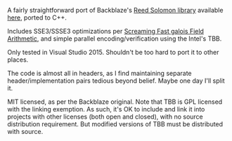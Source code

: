 A fairly straightforward port of Backblaze's [Reed Solomon library](https://www.backblaze.com/blog/reed-solomon/) available [here](https://github.com/Backblaze/JavaReedSolomon), ported to C++.

Includes SSE3/SSSE3 optimizations per [Screaming Fast galois Field Arithmetic](http://www.snia.org/sites/default/files2/SDC2013/presentations/NewThinking/EthanMiller_Screaming_Fast_Galois_Field%20Arithmetic_SIMD%20Instructions.pdf), and simple parallel encoding/verification using the Intel's TBB.

Only tested in Visual Studio 2015. Shouldn't be too hard to port it to other places.

The code is almost all in headers, as I find maintaining separate header/implementation pairs tedious beyond belief. Maybe one day I'll split it.

MIT licensed, as per the Backblaze original. Note that TBB is GPL licensed with the linking exemption. As such, it's OK to include and link it into projects with other licenses (both open and closed), with no source distribution requirement. But modified versions of TBB must be distributed with source.